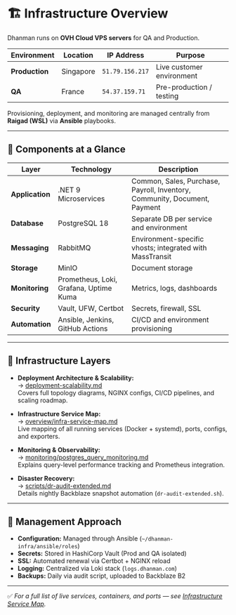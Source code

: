 ﻿# 🏗 Infrastructure Overview

Dhanman runs on **OVH Cloud VPS servers** for QA and Production.

| Environment | Location | IP Address | Purpose |
|--------------|-----------|-------------|----------|
| **Production** | Singapore | `51.79.156.217` | Live customer environment |
| **QA** | France | `54.37.159.71` | Pre-production / testing |

Provisioning, deployment, and monitoring are managed centrally from **Raigad (WSL)** via **Ansible** playbooks.

---

## 🔧 Components at a Glance

| Layer | Technology | Description |
|-------|-------------|-------------|
| **Application** | .NET 9 Microservices | Common, Sales, Purchase, Payroll, Inventory, Community, Document, Payment |
| **Database** | PostgreSQL 18 | Separate DB per service and environment |
| **Messaging** | RabbitMQ | Environment-specific vhosts; integrated with MassTransit |
| **Storage** | MinIO | Document storage |
| **Monitoring** | Prometheus, Loki, Grafana, Uptime Kuma | Metrics, logs, dashboards |
| **Security** | Vault, UFW, Certbot | Secrets, firewall, SSL |
| **Automation** | Ansible, Jenkins, GitHub Actions | CI/CD and environment provisioning |

---

## 📍 Infrastructure Layers

- **Deployment Architecture & Scalability:**  
  → [deployment-scalability.md](deployment-scalability.md)  
  Covers full topology diagrams, NGINX configs, CI/CD pipelines, and scaling roadmap.

- **Infrastructure Service Map:**  
  → [overview/infra-service-map.md](overview/infra-service-map.md)  
  Live mapping of all running services (Docker + systemd), ports, configs, and exporters.

- **Monitoring & Observability:**  
  → [monitoring/postgres_query_monitoring.md](../monitoring/postgres_query_monitoring.md)  
  Explains query-level performance tracking and Prometheus integration.

- **Disaster Recovery:**  
  → [scripts/dr-audit-extended.md](../scripts/dr-audit-extended.md)  
  Details nightly Backblaze snapshot automation (`dr-audit-extended.sh`).

---

## 🚀 Management Approach

- **Configuration:** Managed through Ansible (`~/dhanman-infra/ansible/roles`)
- **Secrets:** Stored in HashiCorp Vault (Prod and QA isolated)
- **SSL:** Automated renewal via Certbot + NGINX reload
- **Logging:** Centralized via Loki stack (`logs.dhanman.com`)
- **Backups:** Daily via audit script, uploaded to Backblaze B2

---

✅ *For a full list of live services, containers, and ports — see [Infrastructure Service Map](overview/infra-service-map.md).*
